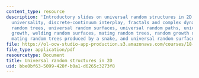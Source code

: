 ```yaml
---
content_type: resource
description: 'Introductory slides on universal random structures in 2D. Topics include:
  universality, discrete-continuum interplay, fractals and complex dynamics, universal
  random trees, universal random surfaces, universal random paths, universal random
  growth, welding random surfaces, mating random trees, random growth on random surfaces,
  mating random trees produced by a snake, and universal random surfaces.'
file: https://ol-ocw-studio-app-production.s3.amazonaws.com/courses/18-177-universal-random-structures-in-2d-fall-2015/bbe0bf635099428fb0a1d6265c3273f8_MIT18_177F15_Intro.pdf
file_type: application/pdf
resourcetype: Document
title: Universal random structures in 2D
uid: bbe0bf63-5099-428f-b0a1-d6265c3273f8
---
```

